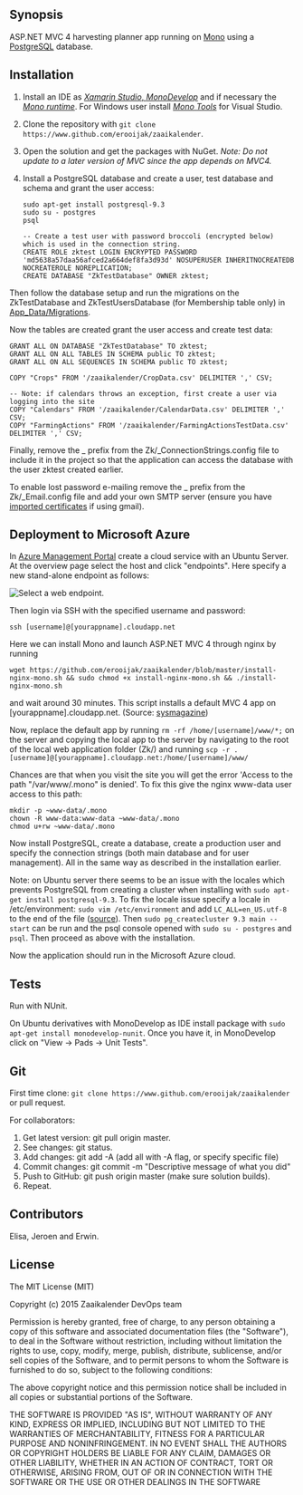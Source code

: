 ## Synopsis

ASP.NET MVC 4 harvesting planner app running on [Mono](http://www.mono-project.com) using a [PostgreSQL](http://www.postgresql.org/) database.

## Installation

 1. Install an IDE as [*Xamarin Studio*, *MonoDevelop*](http://www.monodevelop.com/download/) and if necessary the [*Mono runtime*](http://www.mono-project.com/download/). For Windows user install [*Mono Tools*](http://www.mono-project.com/archived/gettingstartedwithmonotools/) for Visual Studio.
 2. Clone the repository with `git clone https://www.github.com/erooijak/zaaikalender`.
 3. Open the solution and get the packages with NuGet. *Note: Do not update to a later version of MVC since the app depends on MVC4.*

 4. Install a PostgreSQL database and create a user, test database and schema and grant the user access:  

    `sudo apt-get install postgresql-9.3`  
    `sudo su - postgres`  
    `psql`  

     `-- Create a test user with password broccoli (encrypted below) which is used in the connection string.`   
    `CREATE ROLE zktest LOGIN ENCRYPTED PASSWORD 'md5638a57daa56afced2a664def8fa3d93d' NOSUPERUSER INHERITNOCREATEDB NOCREATEROLE NOREPLICATION;`  
    `CREATE DATABASE "ZkTestDatabase" OWNER zktest;`    

Then follow the database setup and run the migrations on the ZkTestDatabase and ZkTestUsersDatabase (for Membership table only) in [App_Data/Migrations](https://github.com/erooijak/zaaikalender/tree/master/Zk/App_Data/Migrations).

Now the tables are created grant the user access and create test data:

    GRANT ALL ON DATABASE "ZkTestDatabase" TO zktest;  
    GRANT ALL ON ALL TABLES IN SCHEMA public TO zktest;  
    GRANT ALL ON ALL SEQUENCES IN SCHEMA public TO zktest;  

    COPY "Crops" FROM '/zaaikalender/CropData.csv' DELIMITER ',' CSV;

    -- Note: if calendars throws an exception, first create a user via logging into the site
    COPY "Calendars" FROM '/zaaikalender/CalendarData.csv' DELIMITER ',' CSV;
    COPY "FarmingActions" FROM '/zaaikalender/FarmingActionsTestData.csv' DELIMITER ',' CSV;

Finally, remove the _ prefix from the Zk/_ConnectionStrings.config file to include it in the project so that the application can access the database with the user zktest created earlier.

To enable lost password e-mailing remove the _ prefix from the Zk/_Email.config file and add your own SMTP server (ensure you have [imported certificates](https:/www.stackoverflow.com/questions/9801224/smtpclient-with-gmail#9803922) if using gmail).

## Deployment to Microsoft Azure
In [Azure Management Portal](https://manage.windowsazure.com) create a cloud service with an Ubuntu Server. At the overview page select the host and click "endpoints". Here specify a new stand-alone endpoint as follows:

![Select a web endpoint.](https://github.com/erooijak/zaaikalender/blob/master/configure-azure1.jpg)

Then login via SSH with the specified username and password:

    ssh [username]@[yourappname].cloudapp.net
    
Here we can install Mono and launch ASP.NET MVC 4 through nginx by running

    wget https://github.com/erooijak/zaaikalender/blob/master/install-nginx-mono.sh && sudo chmod +x install-nginx-mono.sh && ./install-nginx-mono.sh  

and wait around 30 minutes. This script installs a default MVC 4 app on [yourappname].cloudapp.net. (Source: [sysmagazine](http://sysmagazine.com/posts/193156/))

Now, replace the default app by running `rm -rf /home/[username]/www/*;` on the server and copying the local app to the server by navigating to the root of the local web application folder (Zk/) and running `scp -r . [username]@[yourappname].cloudapp.net:/home/[username]/www/`

Chances are that when you visit the site you will get the error 'Access to the path "/var/www/.mono" is denied'. To fix this give the nginx www-data user access to this path:

    mkdir -p ~www-data/.mono  
    chown -R www-data:www-data ~www-data/.mono  
    chmod u+rw ~www-data/.mono  

Now install PostgreSQL, create a database, create a production user and specify the connection strings (both main database and for user management). All in the same way as described in the installation earlier.

Note: on Ubuntu server there seems to be an issue with the locales which prevents PostgreSQL from creating a cluster when installing with `sudo apt-get install postgresql-9.3`. To fix the locale issue specify a locale in /etc/environment: `sudo vim /etc/environment` and add `LC_ALL=en_US.utf-8` to the end of the file ([source](http://stackoverflow.com/questions/17399622/postgresql-9-2-installation-on-ubuntu-12-04#20137471)). Then `sudo pg_createcluster 9.3 main --start` can be run and the psql console opened with `sudo su - postgres` and `psql`. Then proceed as above with the installation.

Now the application should run in the Microsoft Azure cloud.

    

## Tests

Run with NUnit.

On Ubuntu derivatives with MonoDevelop as IDE install package with `sudo apt-get install monodevelop-nunit`.
Once you have it, in MonoDevelop click on "View -> Pads -> Unit Tests".

## Git

First time clone: `git clone https://www.github.com/erooijak/zaaikalender` or pull request.

For collaborators:

 1. Get latest version: git pull origin master.
 2. See changes: git status.
 3. Add changes: git add -A (add all with -A flag, or specify specific file)
 4. Commit changes: git commit -m "Descriptive message of what you did"
 5. Push to GitHub: git push origin master (make sure solution builds).
 6. Repeat.

## Contributors

Elisa, Jeroen and Erwin.

## License

The MIT License (MIT)

Copyright (c) 2015 Zaaikalender DevOps team

Permission is hereby granted, free of charge, to any person obtaining a copy
of this software and associated documentation files (the "Software"), to deal
in the Software without restriction, including without limitation the rights
to use, copy, modify, merge, publish, distribute, sublicense, and/or sell
copies of the Software, and to permit persons to whom the Software is
furnished to do so, subject to the following conditions:

The above copyright notice and this permission notice shall be included in
all copies or substantial portions of the Software.

THE SOFTWARE IS PROVIDED "AS IS", WITHOUT WARRANTY OF ANY KIND, EXPRESS OR
IMPLIED, INCLUDING BUT NOT LIMITED TO THE WARRANTIES OF MERCHANTABILITY,
FITNESS FOR A PARTICULAR PURPOSE AND NONINFRINGEMENT. IN NO EVENT SHALL THE
AUTHORS OR COPYRIGHT HOLDERS BE LIABLE FOR ANY CLAIM, DAMAGES OR OTHER
LIABILITY, WHETHER IN AN ACTION OF CONTRACT, TORT OR OTHERWISE, ARISING FROM,
OUT OF OR IN CONNECTION WITH THE SOFTWARE OR THE USE OR OTHER DEALINGS IN
THE SOFTWARE
